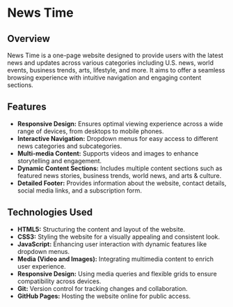 
# News Time 

## Overview
News Time is a one-page website designed to provide users with the latest news and updates across various categories including U.S. news, world events, business trends, arts, lifestyle, and more. It aims to offer a seamless browsing experience with intuitive navigation and engaging content sections.

## Features
- **Responsive Design:** Ensures optimal viewing experience across a wide range of devices, from desktops to mobile phones.
- **Interactive Navigation:** Dropdown menus for easy access to different news categories and subcategories.
- **Multi-media Content:** Supports videos and images to enhance storytelling and engagement.
- **Dynamic Content Sections:** Includes multiple content sections such as featured news stories, business trends, world news, and arts & culture.
- **Detailed Footer:** Provides information about the website, contact details, social media links, and a subscription form.

## Technologies Used
- **HTML5:** Structuring the content and layout of the website.
- **CSS3:** Styling the website for a visually appealing and consistent look.
- **JavaScript:** Enhancing user interaction with dynamic features like dropdown menus.
- **Media (Video and Images):** Integrating multimedia content to enrich user experience.
- **Responsive Design:** Using media queries and flexible grids to ensure compatibility across devices.
- **Git:** Version control for tracking changes and collaboration.
- **GitHub Pages:** Hosting the website online for public access.
